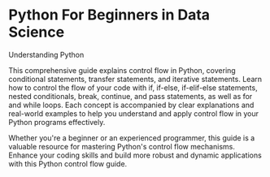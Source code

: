 # Python For Beginners in Data Science 
Understanding Python

This comprehensive guide explains control flow in Python, covering conditional statements, transfer statements, and iterative statements. 
Learn how to control the flow of your code with if, if-else, if-elif-else statements, nested conditionals, break, continue, and pass statements, as well as for and while loops. Each concept is accompanied by clear explanations and real-world examples to help you understand and apply control flow in your Python programs effectively. 

Whether you're a beginner or an experienced programmer, this guide is a valuable resource for mastering Python's control flow mechanisms. Enhance your coding skills and build more robust and dynamic applications with this Python control flow guide.
